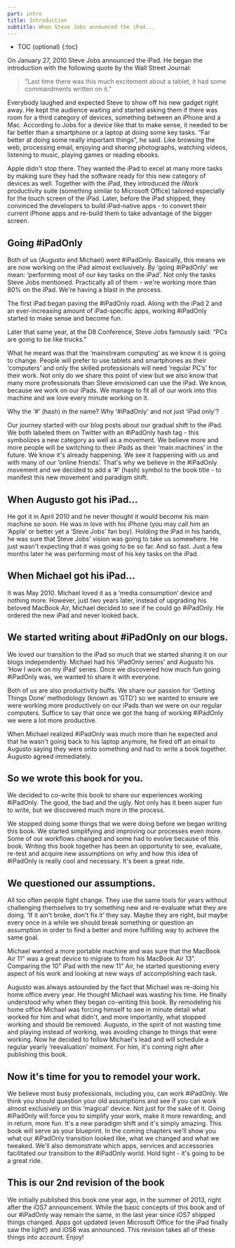 ```yaml
---
part: intro
title: Introduction
subtitle: When Steve Jobs announced the iPad...
---
```


* TOC (optional)
{:toc}

On January 27, 2010 Steve Jobs announced the iPad. He began the introduction with the following quote by the Wall Street Journal:

> “Last time there was this much excitement about a tablet, it had some commandments written on it.” 

Everybody laughed and expected Steve to show off his new gadget right away. He kept the audience waiting and started asking them if there was room for a third category of devices, something between an iPhone and a Mac. According to Jobs for a device like that to make sense, it needed to be far better than a smartphone or a laptop at doing some key tasks. “Far better at doing some really important things”, he said. Like browsing the web, processing email, enjoying and sharing photographs, watching videos, listening to music, playing games or reading ebooks.

Apple didn't stop there. They wanted the iPad to excel at many more tasks by making sure they had the software ready for this new category of devices as well. Together with the iPad, they introduced the iWork productivity suite (something similar to Microsoft Office) tailored especially for the touch screen of the iPad. Later, before the iPad shipped, they convinced the developers to build iPad-native apps - to convert their current iPhone apps and re-build them to take advantage of the bigger screen.

## Going #iPadOnly

Both of us (Augusto and Michael) went #iPadOnly. Basically, this means we are now working on the iPad almost exclusively. By ‘going #iPadOnly’ we mean: ‘performing most of our key tasks on the iPad’. Not only the tasks Steve Jobs mentioned. Practically all of them - we're working more than 80% on the iPad. We're having a blast in the process.

The first iPad began paving the #iPadOnly road. Along with the iPad 2 and an ever-increasing amount of iPad-specific apps, working #iPadOnly started to make sense and become fun.

Later that same year, at the D8 Conference, Steve Jobs famously said: “PCs are going to be like trucks.”

What he meant was that the ‘mainstream computing’ as we know it is going to change. People will prefer to use tablets and smartphones as their ‘computers’ and only the skilled professionals will need ‘regular PC’s’ for their work. Not only do we share this point of view but we also know that many more professionals than Steve envisioned can use the iPad. We know, because we work on our iPads. We manage to fit all of our work into this machine and we love every minute working on it.

Why the ‘#’ (hash) in the name? Why ‘#iPadOnly’ and not just ‘iPad only’?

Our journey started with our blog posts about our gradual shift to the iPad. We both labeled them on Twitter with an #iPadOnly hash tag - this symbolizes a new category as well as a movement. We believe more and more people will be switching to their iPads as their ‘main machines’ in the future. We know it's already happening. We see it happening with us and with many of our ‘online friends’. That's why we believe in the #iPadOnly movement and we decided to add a ‘#’ (hash) symbol to the book title - to manifest this new movement and paradigm shift.

## When Augusto got his iPad...

He got it in April 2010 and he never thought it would become his main machine so soon. He was in love with his iPhone (you may call him an ‘Apple’ or better yet a ‘Steve Jobs’ fan boy). Holding the iPad in his hands, he was sure that Steve Jobs' vision was going to take us somewhere. He just wasn't expecting that it was going to be so far. And so fast. Just a few months later he was performing most of his key tasks on the iPad.

## When Michael got his iPad...

It was May 2010. Michael loved it as a ‘media consumption’ device and nothing more. However, just two years later, instead of upgrading his beloved MacBook Air, Michael decided to see if he could go #iPadOnly. He ordered the new iPad and never looked back.

## We started writing about #iPadOnly on our blogs.

We loved our transition to the iPad so much that we started sharing it on our blogs independently. Michael had his ‘iPadOnly series’ and Augusto his ‘How I work on my iPad’ series. Once we discovered how much fun going #iPadOnly was, we wanted to share it with everyone.

Both of us are also productivity buffs. We share our passion for ‘Getting Things Done’ methodology (known as ‘GTD’) so we wanted to ensure we were working more productively on our iPads than we were on our regular computers. Suffice to say that once we got the hang of working #iPadOnly we were a lot more productive.

When Michael realized #iPadOnly was much more than he expected and that he wasn't going back to his laptop anymore, he fired off an email to Augusto saying they were onto something and had to write a book together. Augusto agreed immediately.

## So we wrote this book for you.

We decided to co-write this book to share our experiences working #iPadOnly. The good, the bad and the ugly. Not only has it been super fun to write, but we discovered much more in the process.

We stopped doing some things that we were doing before we began writing this book. We started simplifying and improving our processes even more. Some of our workflows changed and some had to evolve because of this book. Writing this book together has been an opportunity to see, evaluate, re-test and acquire new assumptions on why and how this idea of #iPadOnly is really cool and necessary. It's been a great ride.

## We questioned our assumptions.

All too often people fight change. They use the same tools for years without challenging themselves to try something new and re-evaluate what they are doing. ‘If it ain't broke, don't fix it’ they say. Maybe they are right, but maybe every once in a while we should break something or question an assumption in order to find a better and more fulfilling way to achieve the same goal.

Michael wanted a more portable machine and was sure that the MacBook Air 11” was a great device to migrate to from his MacBook Air 13”. Comparing the 10” iPad with the new 11” Air, he started questioning every aspect of his work and looking at new ways of accomplishing each task.

Augusto was always astounded by the fact that Michael was re-doing his home office every year. He thought Michael was wasting his time. He finally understood why when they began co-writing this book. By remodeling his home office Michael was forcing himself to see in minute detail what worked for him and what didn't, and more importantly, what stopped working and should be removed. Augusto, in the spirit of not wasting time and playing instead of working, was avoiding change to things that were working. Now he decided to follow Michael's lead and will schedule a regular yearly ‘reevaluation’ moment. For him, it's coming right after publishing this book. 

## Now it's time for you to remodel your work.

We believe most busy professionals, including you, can work #iPadOnly. We think you should question your old assumptions and see if you can work almost exclusively on this ‘magical’ device. Not just for the sake of it. Going #iPadOnly will force you to simplify your work, make it more rewarding, and in return, more fun. It's a new paradigm shift and it's simply amazing. This book will serve as your blueprint. In the coming chapters we'll show you what our #iPadOnly transition looked like, what we changed and what we tweaked. We'll also demonstrate which apps, services and accessories facilitated our transition to the #iPadOnly world. Hold tight - it's going to be a great ride.

## This is our 2nd revision of the book

We initially published this book one year ago, in the summer of 2013, right after the iOS7 announcement. While the basic concepts of this book and of our #iPadOnly way remain the same, in the last year since iOS7 shipped things changed. Apps got updated (even Microsoft Office for the iPad finally saw the light!) and iOS8 was announced. This revision takes all of these things into account. Enjoy!
